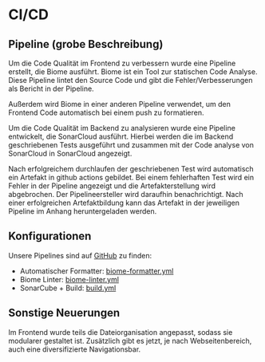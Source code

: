 # CI/CD

## Pipeline (grobe Beschreibung)
Um die Code Qualität im Frontend zu verbessern wurde eine Pipeline erstellt, die Biome ausführt. Biome ist ein Tool zur statischen Code Analyse. Diese Pipeline lintet den Source Code und gibt die Fehler/Verbesserungen als Bericht in der Pipeline.

Außerdem wird Biome in einer anderen Pipeline verwendet, um den Frontend Code automatisch bei einem push zu formatieren.


Um die Code Qualität im Backend zu analysieren wurde eine Pipeline entwickelt, die SonarCloud ausführt. Hierbei werden die im Backend geschriebenen Tests ausgeführt und zusammen mit der Code analyse von SonarCloud in SonarCloud angezeigt.

Nach erfolgreichem durchlaufen der geschriebenen Test wird automatisch ein Artefakt in github actions gebildet. Bei einem fehlerhaften Test wird ein Fehler in der Pipeline angezeigt und die Artefakterstellung wird abgebrochen. Der Pipelineersteller wird daraufhin benachrichtigt. Nach einer erfolgreichen Artefaktbildung kann das Artefakt in der jeweiligen Pipeline im Anhang heruntergeladen werden.

## Konfigurationen
Unsere Pipelines sind auf [GitHub](https://github.com/dhbw-ka-tinf22b5-dinder/Dinder/tree/main/.github/workflows) zu finden:
- Automatischer Formatter: [biome-formatter.yml](https://github.com/dhbw-ka-tinf22b5-dinder/Dinder/blob/main/.github/workflows/biome-formatter.yml)
- Biome Linter: [biome-linter.yml](https://github.com/dhbw-ka-tinf22b5-dinder/Dinder/blob/main/.github/workflows/biome-linter.yml)
- SonarCube + Build: [build.yml](https://github.com/dhbw-ka-tinf22b5-dinder/Dinder/blob/main/.github/workflows/build.yml)

## Sonstige Neuerungen
Im Frontend wurde teils die Dateiorganisation angepasst, sodass sie modularer gestaltet ist. Zusätzlich gibt es jetzt, je nach Webseitenbereich, auch eine diversifizierte Navigationsbar.
